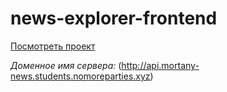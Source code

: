 # news-explorer-frontend

[Посмотреть проект](http://mortany-news.students.nomoreparties.xyz "Добро пожаловать")


_Доменное имя сервера:_
(http://api.mortany-news.students.nomoreparties.xyz)
